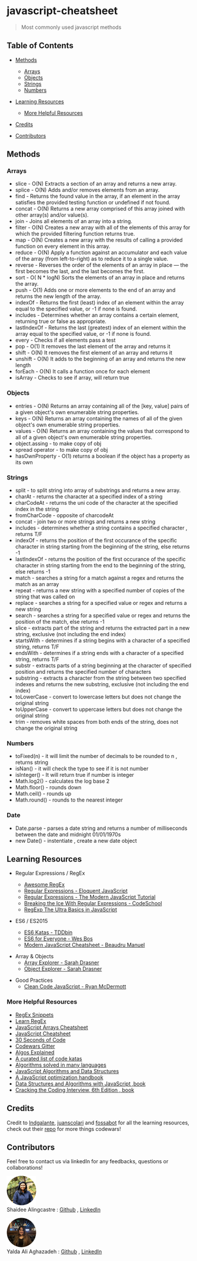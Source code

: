 <!-- omit in toc -->
# javascript-cheatsheet

>Most commonly used javascript methods

<!-- omit in toc -->
## Table of Contents
- [Methods](#methods)
  - [Arrays](#arrays)
  - [Objects](#objects)
  - [Strings](#strings)
  - [Numbers](#numbers)

- [Learning Resources](#learning-resources)
  - [More Helpful Resources](#more-helpful-resources)
- [Credits](#credits)
- [Contributors](#contributors)

## Methods
### Arrays
* slice - O(N) Extracts a section of an array and returns a new array.
* splice - O(N) Adds and/or removes elements from an array.
* find - Returns the found value in the array, if an element in the array satisfies the provided testing function or undefined if not found.
* concat - O(N) Returns a new array comprised of this array joined with other array(s) and/or value(s).
* join - Joins all elements of an array into a string.
* filter - O(N) Creates a new array with all of the elements of this array for which the provided filtering function returns true.
* map - O(N) Creates a new array with the results of calling a provided function on every element in this array.
* reduce - O(N) Apply a function against an accumulator and each value of the array (from left-to-right) as to reduce it to a single value.
* reverse - Reverses the order of the elements of an array in place — the first becomes the last, and the last becomes the first.
* sort - O( N * logN) Sorts the elements of an array in place and returns the array.
* push - O(1) Adds one or more elements to the end of an array and returns the new length of the array.
* indexOf - Returns the first (least) index of an element within the array equal to the specified value, or -1 if none is found.
* includes - Determines whether an array contains a certain element, returning true or false as appropriate.
* lastIndexOf - Returns the last (greatest) index of an element within the array equal to the specified value, or -1 if none is found.
* every - Checks if all elements pass a test
* pop - O(1) It removes the last element of the array and returns it
* shift - O(N) It removes the first element of an array and returns it
* unshift - O(N) It adds to the beginning of an array and returns the new length
* forEach - O(N) It calls a function once for each element
* isArray - Checks to see if array, will return true

### Objects
* entries - O(N) Returns an array containing all of the [key, value] pairs of a given object's own enumerable string properties.
* keys - O(N) Returns an array containing the names of all of the given object's own enumerable string properties.
* values - O(N) Returns an array containing the values that correspond to all of a given object's own enumerable string properties.
* object.assing - to make copy of obj
* spread operator - to make copy of obj
* hasOwnProperty - O(1) returns a boolean if the object has a property as its own 

### Strings
* split - to split string into array of substrings and returns a new array.
* charAt - returns the character at a specified index of a string
* charCodeAt - returns the uni code of the character at the specified index in the string
* fromCharCode - opposite of charcodeAt
* concat - join two or more strings and returns a new string
* includes - determines whether a string contains a specified character , returns T/F
* indexOf - returns the position of the first occurance of the specific character in string starting from the beginning of the string, else returns -1
* lastIndexOf - returns the position of the first occurance of the specific character in string starting from the end to the beginning of the string, else returns -1
* match - searches a string for a match against a regex and returns the match as an array
* repeat - returns a new string with a specified number of copies of the string that was called on
* replace - searches a string for a specified value or regex and returns a new string 
* search - searches a string for a specified value or regex and returns the position of the match, else returns -1
* slice - extracts part of the string and returns the extracted part in a new string, exclusive (not including the end index)
* startsWith - determines if a string begins with a character of a specified string, returns T/F
* endsWith - determines if a string ends with a character of a specified string, returns T/F
* substr - extracts parts of a string beginning at the character of specified position and returns the specified number of characters
* substring - extracts a character from the string between two specified indexes and returns the new substring, exclusive (not including the end index)
* toLowerCase - convert to lowercase letters but does not change the original string
* toUpperCase - convert to uppercase letters but does not change the original string
* trim - removes white spaces from both ends of the string, does not change the original string


### Numbers
* toFixed(n) - it will limit the number of decimals to be rounded to n , returns string
* isNan()    - it will check the type to see if it is not number
* isInteger() - It will return true if number is integer
* Math.log2() - calculates the log base 2
* Math.floor() - rounds down
* Math.ceil() - rounds up
* Math.round() - rounds to the nearest integer


### Date
* Date.parse -  parses a date string and returns a number of milliseconds between the date and midnight 01/01/1970s
* new Date() - instentiate , create a new date object


## Learning Resources

- Regular Expressions / RegEx

  - [Awesome RegEx](https://github.com/aloisdg/awesome-regex)
  - [Regular Expressions - Eloquent JavaScript](https://eloquentjavascript.net/09_regexp.html)
  - [Regular Expressions - The Modern JavaScript Tutorial](https://javascript.info/regexp-introduction)
  - [Breaking the Ice With Regular Expressions - CodeSchool](https://www.pluralsight.com/courses/code-school-breaking-the-ice-with-regular-expressions)
  - [RegExp The Ultra Basics in JavaScript](https://www.youtube.com/watch?v=VrT3TRDDE4M)

* ES6 / ES2015

  - [ES6 Katas - TDDbin](http://es6katas.org)
  - [ES6 for Everyone - Wes Bos](https://es6.io)
  - [Modern JavaScript Cheatsheet - Beaudru Manuel](https://github.com/mbeaudru/modern-js-cheatsheet)

- Array & Objects
  - [Array Explorer - Sarah Drasner](https://sdras.github.io/array-explorer)
  - [Object Explorer - Sarah Drasner](https://sdras.github.io/object-explorer)

* Good Practices
  - [Clean Code JavaScript - Ryan McDermott](https://github.com/ryanmcdermott/clean-code-javascript)

### More Helpful Resources

- [RegEx Snippets](https://github.com/jeffreyshen19/RegEx-Snippets)
- [Learn RegEx](https://github.com/zeeshanu/learn-regex)
- [JavaScript Arrays Cheatsheet](https://devhints.io/js-array)
- [JavaScript Cheatsheet](https://github.com/LeCoupa/awesome-cheatsheets/blob/master/languages/javascript.js)
- [30 Seconds of Code](https://github.com/Chalarangelo/30-seconds-of-code)
- [Codewars Gitter](https://gitter.im/Codewars/codewars.com)
- [Algos Explained](https://www.youtube.com/channel/UCwsRKWt23kxOL1Fb73i0uUg/videos)
- [A curated list of code katas](https://github.com/gamontal/awesome-katas)
- [Algorithms solved in many languages](https://github.com/marcosfede/algorithms)
- [JavaScript Algorithms and Data Structures](https://github.com/trekhleb/javascript-algorithms)
- [A JavaScript optimization handbook](https://mythbusters.js.org)
- [Data Structures and Algorithms with JavaScript ,book](https://github.com/ontiyonke/book-1/blob/master/%5BJAVASCRIPT%5D%5BData%20Structures%20and%20Algorithms%20with%20JavaScript%5D.pdf)
- [Cracking the Coding Interview, 6th Edition , book](https://github.com/alxerg/Books-1/blob/master/Cracking%20the%20Coding%20Interview%2C%206th%20Edition%20189%20Programming%20Questions%20and%20Solutions.pdf)

## Credits
Credit to [lndgalante](https://github.com/lndgalante), [juanscolari](https://github.com/juanscolari) and [fossabot](https://github.com/fossabot) for all the learning resources, check out their [repo](https://github.com/lndgalante/codewars-katas) for more things codewars!

## Contributors

Feel free to contact us via linkedIn for any feedbacks, questions or collaborations! 

<img src="./assets/images/Shaidee3.png" width="80px"> <br>
Shaidee Alingcastre : 
[Github](https://github.com/sali6798) ,
[LinkedIn](https://www.linkedin.com/in/shaidee-alingcastre/)

<img src="./assets/images/yalda4.png" width="80px"> <br>
Yalda Ali Aghazadeh : 
[Github](https://github.com/zahraaliaghazadeh) ,
[LinkedIn](www.linkedin.com/in/yalda-aghazade)
